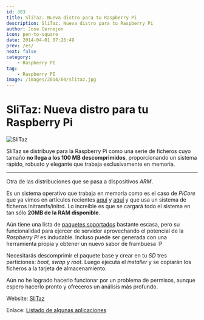 ```yaml
---
id: 383
title: SliTaz. Nueva distro para tu Raspberry Pi
description: SliTaz. Nueva distro para tu Raspberry Pi
author: Jose Cerrejon
icon: pen-to-square
date: 2014-04-01 07:26:49
prev: /es/
next: false
category:
    - Raspberry PI
tag:
    - Raspberry PI
image: /images/2014/04/slitaz.jpg
---
```


# SliTaz: Nueva distro para tu Raspberry Pi

![SliTaz](/images/2014/04/slitaz.jpg)

SliTaz se distribuye para la Raspberry Pi como una serie de ficheros cuyo tamaño **no llega a los 100 MB descomprimidos**, proporcionando un sistema rápido, robusto y elegante que trabaja exclusivamente en memoria.

---

Otra de las distribuciones que se pasa a dispositivos _ARM_.

Es un sistema operativo que trabaja en memoria como es el caso de _PiCore_ que ya vimos en artículos recientes [aquí](/post.php?id=361) y [aquí](/post.php?id=362) y que usa un sistema de ficheros initramfs/initrd. Lo increíble es que se cargará todo el sistema en tan sólo **20MB de la RAM disponible**.

Aún tiene una lista de [paquetes soportados](https://arm.slitaz.org/tools.cgi?pkgs) bastante escasa, pero su funcionalidad para ejercer de servidor aprovechando el potencial de la _Raspberry Pi_ es indudable. Incluso puede ser generada con una herramienta propia y obtener un nuevo sabor de frambuesa :P

Necesitarás descomprimir el paquete base y crear en tu _SD_ tres particiones: _boot, swap y root_. Luego ejecuta el _installer_ y se copiarán los ficheros a la tarjeta de almacenamiento.

Aún no he logrado hacerlo funcionar por un problema de permisos, aunque espero hacerlo pronto y ofreceros un análisis más profundo.

Website: [SliTaz](https://arm.slitaz.org/rpi/)

Enlace: [Listado de algunas aplicaciones](https://arm.slitaz.org/codex/apps.html)
